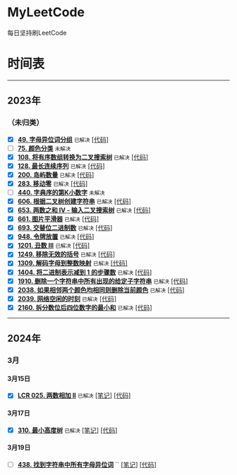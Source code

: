 # MyLeetCode
每日坚持刷LeetCode

# 时间表

----
## 2023年
### （未归类）

- [x] **[49. 字母异位词分组](https://leetcode.cn/problems/group-anagrams/)** `已解决` [[代码]](src/main/java/com/leetcode/def/t0049/Solution.java)
- [ ] **[75. 颜色分类](https://leetcode.cn/problems/sort-colors/)** `未解决` 
- [x] **[108. 将有序数组转换为二叉搜索树](https://leetcode.cn/problems/convert-sorted-array-to-binary-search-tree/)** `已解决` [[代码]](src/main/java/com/leetcode/def/t0108/Solution.java)
- [x] **[128. 最长连续序列](https://leetcode.cn/problems/longest-consecutive-sequence/)** `已解决` [[代码]](src/main/java/com/leetcode/def/t0128/Solution.java)
- [x] **[200. 岛屿数量](https://leetcode.cn/problems/number-of-islands/)** `已解决` [[代码]](src/main/java/com/leetcode/def/t0200/Solution.java)
- [x] **[283. 移动零](https://leetcode.cn/problems/move-zeroes)** `已解决` [[代码]](src/main/java/com/leetcode/def/t0283/Solution.java)
- [ ] **[440. 字典序的第K小数字](https://leetcode.cn/problems/k-th-smallest-in-lexicographical-order)** `未解决`
- [x] **[606. 根据二叉树创建字符串](https://leetcode.cn/problems/construct-string-from-binary-tree)** `已解决` [[代码]](src/main/java/com/leetcode/def/t0606/Solution.java)
- [x] **[653. 两数之和 IV - 输入二叉搜索树](https://leetcode.cn/problems/two-sum-iv-input-is-a-bst)** `已解决` [[代码]](src/main/java/com/leetcode/def/t0653/Solution.java)
- [x] **[661. 图片平滑器](https://leetcode.cn/problems/image-smoother)** `已解决` [[代码]](src/main/java/com/leetcode/def/t0661/Solution.java)
- [x] **[693. 交替位二进制数](https://leetcode.cn/problems/binary-number-with-alternating-bits)** `已解决` [[代码]](src/main/java/com/leetcode/def/t0693/Solution.java)
- [x] **[948. 令牌放置](https://leetcode.cn/problems/bag-of-tokens)** `已解决` [[代码]](src/main/java/com/leetcode/def/t0948/Solution.java)
- [x] **[1201. 丑数 III](https://leetcode.cn/problems/ugly-number-iii)**  `已解决` [[代码]](src/main/java/com/leetcode/def/t1201/Solution.java)
- [x] **[1249. 移除无效的括号](https://leetcode.cn/problems/minimum-remove-to-make-valid-parentheses)** `已解决` [[代码]](src/main/java/com/leetcode/def/t1249/Solution.java)
- [x] **[1309. 解码字母到整数映射](https://leetcode.cn/problems/decrypt-string-from-alphabet-to-integer-mapping)** `已解决` [[代码]](src/main/java/com/leetcode/def/t1309/Solution.java)
- [x] **[1404. 将二进制表示减到 1 的步骤数](https://leetcode.cn/problems/number-of-steps-to-reduce-a-number-in-binary-representation-to-one)** `已解决` [[代码]](src/main/java/com/leetcode/def/t1404/Solution.java)
- [x] **[1910. 删除一个字符串中所有出现的给定子字符串](https://leetcode.cn/problems/remove-all-occurrences-of-a-substring)** `已解决` [[代码]](src/main/java/com/leetcode/def/t1910/Solution.java)
- [x] **[2038. 如果相邻两个颜色均相同则删除当前颜色](https://leetcode.cn/problems/remove-colored-pieces-if-both-neighbors-are-the-same-color)** `已解决` [[代码]](src/main/java/com/leetcode/def/t2038/Solution.java)
- [x] **[2039. 网络空闲的时刻](https://leetcode.cn/problems/the-time-when-the-network-becomes-idle)** `已解决` [[代码]](src/main/java/com/leetcode/def/t2039/Solution.java)
- [x] **[2160. 拆分数位后四位数字的最小和](https://leetcode.cn/problems/minimum-sum-of-four-digit-number-after-splitting-digits)** `已解决` [[代码]](src/main/java/com/leetcode/def/t2160/Solution.java)

----
## 2024年
### 3月
#### 3月15日
- [x] **[LCR 025. 两数相加 II](https://leetcode.cn/problems/lMSNwu)** `已解决` [[笔记]](solution/lcr/t0025.md) [[代码]](src/main/java/com/leetcode/lcr/t0025/Solution.java)

#### 3月17日
- [x] **[310. 最小高度树](https://leetcode.cn/problems/minimum-height-trees)** `已解决` [[笔记]](solution/def/t0310.md) [[代码]](src/main/java/com/leetcode/def/t0310/Solution.java)

#### 3月19日
- [ ] **[438. 找到字符串中所有字母异位词](https://leetcode.cn/problems/find-all-anagrams-in-a-string)** `` [[笔记]](solution/def/t0438.md) [[代码]](src/main/java/com/leetcode/def/t0438/Solution.java)
